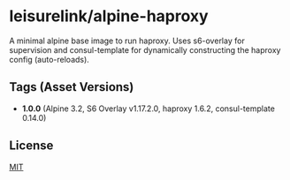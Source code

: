 # leisurelink/alpine-haproxy

A minimal alpine base image to run haproxy. Uses s6-overlay for supervision and consul-template for dynamically constructing the haproxy config (auto-reloads).

## Tags (Asset Versions)

* **1.0.0** (Alpine 3.2, S6 Overlay v1.17.2.0, haproxy 1.6.2, consul-template 0.14.0)

## License

[MIT](https://github.com/LeisureLink/alpine-base/blob/master/LICENSE)
